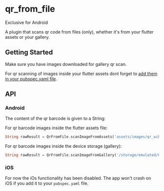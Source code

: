 # qr_from_file 

Exclusive for Android

A plugin that scans qr code from files (only), whether it's from your flutter assets or your gallery.

## Getting Started

Make sure you have images downloaded for gallery qr scan.

For qr scanning of images inside your flutter assets dont forget to [add them in your pubspec.yaml file](https://flutter.io/docs/development/ui/assets-and-images).


## API
### Android

The content of the qr barcode is given to a String:

For qr barcode images inside the flutter assets file:

```dart
String rawResult = QrFromFile.scanImageFromAssets('assets/images/qr_wikipedia.png'); //raw result
```

For qr barcode images inside the device storage (gallery):

```dart
String rawResult = QrFromFile.scanImageFromGallery('/storage/emulated/0/Download/qr_wikipedia.png'); //raw result
```

### iOS

For now the iOs functionality has been disabled. The app won't crash on iOS if you add it to your `pubspec.yaml` file. 